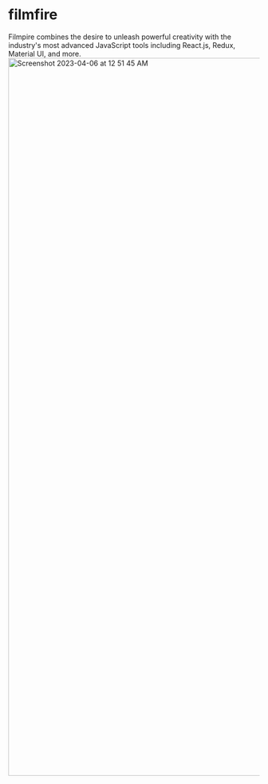 # filmfire
Filmpire combines the desire to unleash powerful creativity with the industry's most advanced JavaScript tools including React.js, Redux, Material UI, and more.
<img width="1440" alt="Screenshot 2023-04-06 at 12 51 45 AM" src="https://user-images.githubusercontent.com/93427284/230183621-3634a56b-1a82-481c-b425-93c884a60a5a.png">

